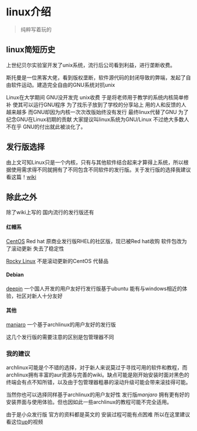 # linux介绍
> 纯粹写着玩的

## linux简短历史

上世纪贝尔实验室开发了unix系统，流行后公司看到利益，进行垄断收费。 

斯托曼是一位黑客大佬，看到版权垄断，软件源代码的封闭导致的弊端，发起了自由软件运动。建造完全自由的GNU系统对抗unix

Linux在大学期间 GNU没开发完 unix收费 于是将老师用于教学的系统内核简单修补 使其可以运行GNU程序 为了找乐子放到了学校的分享站上 用的人和反馈的人越来越多 而GNU却因为内核一次次改版始终没有发行 最终linux代替了GNU 为了纪念GNU在Linux初期的贡献 大家提议叫linux系统为GNU/Linux 不过绝大多数人不在乎 GNU的付出就此被淡化了。


## 发行版选择
由上文可知Linux只是一个内核，只有与其他软件结合起来才算得上系统，所以根据使用需求得不同就拥有了不同包含不同软件的发行版。关于发行版的选择我建议看这篇！[wiki](https://wiki.archlinux.org/title/Arch_compared_to_other_distributions_(%E7%AE%80%E4%BD%93%E4%B8%AD%E6%96%87))

## 除此之外

除了wiki上写的 国内流行的发行版还有

#### 红帽系


[CentOS](https://baike.baidu.com/item/centos/498948?fr=aladdin)
Red hat 原商业发行版RHEL的社区版，现已被Red hat收购 软件包改为了滚动更新 失去了稳定性

[Rocky Linux](https://rockylinux.org/)
不是滚动更新的CentOS 代替品 


#### Debian

[deepin](https://www.deepin.org/zh/)
一个国人开发的用户友好行发行版基于ubuntu
能有与windows相近的体验，社区对新人十分友好

#### 其他

[manjaro](https://sourceforge.net/projects/manjarolinux/)
一个基于archlinux的用户友好的发行版




这几个发行版的需要注意的区别是包管理器不同



### 我的建议
archlinux可能是个不错的选择，对于新人来说莫过于寻找可用的软件和教程，而archlinux拥有丰富的aur资源与完善的wiki。缺点可能是刚开始安装时面对黑色的终端会有点不知所错，以及由于包管理器粗暴的滚动升级可能会带来滚挂得可能。

当然你也可以选择同样基于archlinux的用户友好性 发行版*manjaro* 拥有更有好的安装界面与使用体验。但也因如此一些archlinux的教程可能不完全适用。

由于是小众发行版 官方的资料都是英文的 安装过程可能有点困难 所以在这里建议看这位[up](https://www.bilibili.com/video/BV1J4411c7mZ)的视频


